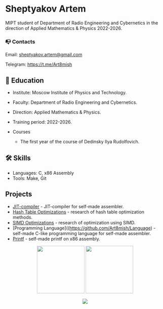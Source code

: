 # Sheptyakov Artem
MIPT student of Department of Radio Engineering and Cybernetics in the direction of Applied Mathematics & Physics 2022-2026.

### :mailbox_with_no_mail: Contacts
Email: sheptyakov.artem@gmail.com

Telegram: <a href='mailto:roman.https://t.me/Art8mish'>https://t.me/Art8mish</a>

## :microscope: Education
* Institute: Moscow Institute of Physics and Technology.
* Faculty: Department of Radio Engineering and Cybernetics.
* Direction: Applied Mathematics & Physics.
* Training period: 2022-2026.

* Courses
  - The first year of the course of Dedinsky Ilya Rudolfovich.

## 🛠 Skills
*   Languages: C, x86 Assembly
*   Tools: Make, Git

## Projects
*   [JIT-compiler](https://github.com/Art8mish/JIT-compiler) - JIT-compiler for self-made assembler.
*   [Hash Table Optimizations](https://github.com/javarushcommunity/javarush-telegrambot) - research of hash table optimization methods.
*   [SIMD Optimizations](https://github.com/Art8mish/SIMD) - research of optimization using SIMD.
*   [Programming Language]((https://github.com/Art8mish/Language) - self-made C-like programming language for self-made assembler.
*   [Printf](https://github.com/Art8mish/printf) - self-made printf on x86 assembly.

<p align='center'>
   <a href="https://github-readme-stats.vercel.app/api?username=Art8mish&show_icons=true&count_private=true"><img
           height=150
           src="https://github-readme-stats.vercel.app/api?username=Art8mish&show_icons=true&count_private=true"/></a>
   <a href="https://github.com/Art8mish/github-readme-stats"><img height=150
                                                                  src="https://github-readme-stats.vercel.app/api/top-langs/?username=Art8mish&layout=compact"/></a>
</p>

<p align='center'>
   <a href="https://t.me/Art8mish">
       <img src="https://img.shields.io/badge/Telegram-2CA5E0?style=for-the-badge&logo=telegram&logoColor=white"/>
   </a>
</p>
